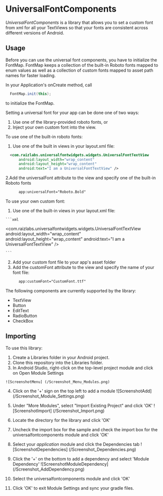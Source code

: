 # UniversalFontComponents

*UniversalFontComponents* is a library that allows you to set a custom font from xml for all your TextViews so that your fonts are consistent across different versions of Android.  

## Usage
Before you can use the universal font components, you have to initialize the FontMap.  FontMap keeps a collection of the built-in Roboto fonts mapped to enum values as well as a collection of custom fonts mapped to asset path names for faster loading.

In your Application's onCreate method, call

```java
  FontMap.init(this);
```

to initialize the FontMap.

Setting a universal font for your app can be done one of two ways:
  1. Use one of the library-provided roboto fonts, or
  2. Inject your own custom font into the view.

To use one of the built-in roboto fonts:
  1. Use one of the built in views in your layout.xml file:

```xml
  <com.raizlabs.universalfontwidgets.widgets.UniversalFontTextView
      android:layout_width="wrap_content"
      android:layout_height="wrap_content"
      android:text="I am a UniversalFontTextView" />

```
  2.Add the universalFont attribute to the view and specify one of the built-in Roboto fonts
```xml
      app:universalFont="Roboto.Bold"
```

To use your own custom font:
  1. Use one of the built-in views in your layout.xml file:

    ```xml
  <com.raizlabs.universalfontwidgets.widgets.UniversalFontTextView
      android:layout_width="wrap_content"
      android:layout_height="wrap_content"
      android:text="I am a UniversalFontTextView" />

    ```
  2. Add your custom font file to your app's asset folder
  3. Add the customFont attribute to the view and specify the name of your font file:

```xml
      app:customFont="CustomFont.ttf"
```

The following components are currently supported by the library:
  * TextView
  * Button
  * EditText
  * RadioButton
  * CheckBox

## Importing
To use this library:
  1. Create a Libraries folder in your Android project.
  2. Clone this repository into the Libraries folder.
  3. In Android Studio, right-click on the top-level project module and click on Open Module Settings
  
    ![ScreenshotMenu] (/Screenshot_Menu_Modules.png)

  4. Click on the '+' sign on the top left to add a module
    ![ScreenshotAdd] (/Screenshot_Module_Settings.png)

  5. Under "More Modules", select "Import Existing Project" and click 'OK'
    ![ScreenshotImport] (/Screenshot_Import.png)

  6. Locate the directory for the library and click 'OK'
  7. Uncheck the import box for the sample and check the import box for the universalfontcomponents module and click 'OK'
  8. Select your _application_ module and click the Dependencies tab
    ![ScreenshotDependencies] (/Screenshot_Dependencies.png)

  9. Click the '+' on the bottom to add a dependency and select 'Module Dependency'
    ![ScreenshotModuleDependency] (/Screenshot_AddDependency.png)

  10. Select the universalfontcomponents module and click 'OK'
  11. Click 'OK' to exit Module Settings and sync your gradle files.

